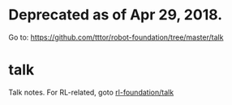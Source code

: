 # Deprecated as of Apr 29, 2018.
Go to: https://github.com/tttor/robot-foundation/tree/master/talk

# talk
Talk notes.
For RL-related, goto [rl-foundation/talk](https://github.com/tttor/rl-foundation/tree/master/talk)
